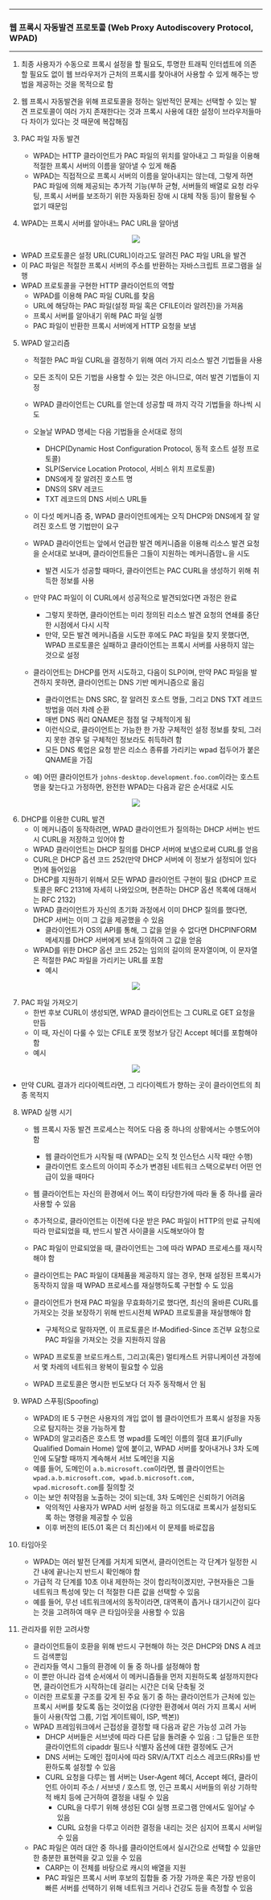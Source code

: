 -----
### 웹 프록시 자동발견 프로토콜 (Web Proxy Autodiscovery Protocol, WPAD)
-----
1. 최종 사용자가 수동으로 프록시 설정을 할 필요도, 투명한 트래픽 인터셉트에 의존할 필요도 없이 웹 브라우저가 근처의 프록시를 찾아내어 사용할 수 있게 해주는 방법을 제공하는 것을 목적으로 함
2. 웹 프록시 자동발견을 위해 프로토콜을 정하는 일반적인 문제는 선택할 수 있는 발견 프로토콜이 여러 가지 존재한다는 것과 프록시 사용에 대한 설정이 브라우저들마다 차이가 있다는 것 때문에 복잡해짐
3. PAC 파일 자동 발견
   - WPAD는 HTTP 클라이언트가 PAC 파일의 위치를 알아내고 그 파일을 이용해 적절한 프록시 서버의 이름을 알아낼 수 있게 해줌
   - WPAD는 직접적으로 프록시 서버의 이름을 알아내지는 않는데, 그렇게 하면 PAC 파일에 의해 제공되는 추가적 기능(부하 균형, 서버들의 배열로 요청 라우팅, 프록시 서버를 보조하기 위한 자동화된 장애 시 대체 작동 등)이 활용될 수 없기 때문임

4. WPAD는 프록시 서버를 알아내느 PAC URL을 알아냄
<div align="center">
<img src="https://github.com/user-attachments/assets/45488cbe-fd2e-43bf-939e-cc9c3222a333">
</div>

   - WPAD 프로토콜은 설정 URL(CURL)이라고도 알려진 PAC 파일 URL을 발견
   - 이 PAC 파일은 적절한 프록시 서버의 주소를 반환하는 자바스크립트 프로그램을 실행
   - WPAD 프로토콜을 구현한 HTTP 클라이언트의 역할
     + WPAD를 이용해 PAC 파일 CURL를 찾음
     + URL에 해당하는 PAC 파일(설정 파일 혹은 CFILE이라 알려진)을 가져옴
     + 프록시 서버를 알아내기 위해 PAC 파일 실행
     + PAC 파일이 반환한 프록시 서버에게 HTTP 요청을 보냄

5. WPAD 알고리즘
   - 적절한 PAC 파일 CURL을 결정하기 위해 여러 가지 리소스 발견 기법들을 사용
   - 모든 조직이 모든 기법을 사용할 수 있는 것은 아니므로, 여러 발견 기법들이 지정
   - WPAD 클라이언트는 CURL를 얻는데 성공할 때 까지 각각 기법들을 하나씩 시도
   - 오늘날 WPAD 명세는 다음 기법들을 순서대로 정의
     + DHCP(Dynamic Host Configuration Protocol, 동적 호스트 설정 프로토콜)
     + SLP(Service Location Protocol, 서비스 위치 프로토콜)
     + DNS에게 잘 알려진 호스트 명
     + DNS의 SRV 레코드
     + TXT 레코드의 DNS 서비스 URL들

   - 이 다섯 메커니즘 중, WPAD 클라이언트에게는 오직 DHCP와 DNS에게 잘 알려진 호스트 명 기법만이 요구
   - WPAD 클라이언트는 앞에서 언급한 발견 메커니즘을 이용해 리소스 발견 요청을 순서대로 보내며, 클라이언트들은 그들이 지원하는 메커니즘맘ㄴ을 시도
     + 발견 시도가 성공할 때마다, 클라이언트는 PAC CURL을 생성하기 위해 취득한 정보를 사용
   - 만약 PAC 파일이 이 CURL에서 성공적으로 발견되었다면 과정은 완료
     + 그렇지 못하면, 클라이언트는 미리 정의된 리소스 발견 요청의 연쇄를 중단한 시점에서 다시 시작
     + 만약, 모든 발견 메커니즘을 시도한 후에도 PAC 파일을 찾지 못했다면, WPAD 프로토콜은 실패하고 클라이언트는 프록시 서버를 사용하지 않는 것으로 설정
   - 클라이언트는 DHCP를 먼저 시도하고, 다음이 SLP이며, 만약 PAC 파일을 발견하지 못하면, 클라이언트는 DNS 기반 메커니즘으로 옮김
     + 클라이언트는 DNS SRC, 잘 알려진 호스트 명들, 그리고 DNS TXT 레코드 방법을 여러 차례 순환
     + 매번 DNS 쿼리 QNAME은 점점 덜 구체적이게 됨
     + 이런식으로, 클라이언트는 가능한 한 가장 구체적인 설정 정보를 찾되, 그러지 못한 경우 덜 구체적인 정보라도 취득하려 함
     + 모든 DNS 룩업은 요청 받은 리소스 종류를 가리키는 wpad 접두어가 붙은 QNAME을 가짐
    
   - 예) 어떤 클라이언트가 ```johns-desktop.development.foo.com```이라는 호스트 명을 찾는다고 가정하면, 완전한 WPAD는 다음과 같은 순서대로 시도
<div align="center">
<img src="https://github.com/user-attachments/assets/1fa3b4bb-7208-4ddc-8cff-0855160c4773">
</div>

6. DHCP를 이용한 CURL 발견
   - 이 메커니즘이 동작하려면, WPAD 클라이언트가 질의하는 DHCP 서버는 반드시 CURL을 저장하고 있어야 함
   - WPAD 클라이언트는 DHCP 질의를 DHCP 서버에 보냄으로써 CURL를 얻음
   - CURL은 DHCP 옵션 코드 252(만약 DHCP 서버에 이 정보가 설정되어 있다면)에 들어있음
   - DHCP를 지원하기 위해서 모든 WPAD 클라이언트 구현이 필요 (DHCP 프로토콜은 RFC 2131에 자세히 나와있으며, 현존하는 DHCP 옵션 목록에 대해서는 RFC 2132)
   - WPAD 클라이언트가 자신의 초기화 과정에서 이미 DHCP 질의를 했다면, DHCP 서버는 이미 그 값을 제공했을 수 있음
     + 클라이언트가 OS의 API를 통해, 그 값을 얻을 수 없다면 DHCPINFORM 메세지를 DHCP 서버에게 보내 질의하여 그 값을 얻음
   - WPAD를 위한 DHCP 옵션 코드 252는 임의의 길이의 문자열이며, 이 문자열은 적절한 PAC 파일을 가리키는 URL를 포함
     + 예시
<div align="center">
<img src="https://github.com/user-attachments/assets/bfa81076-3913-4e2e-b34c-62755f0cf608">
</div>

7. PAC 파일 가져오기
   - 한번 후보 CURL이 생성되면, WPAD 클라이언트는 그 CURL로 GET 요청을 만듬
   - 이 때, 자신이 다룰 수 있는 CFILE 포맷 정보가 담긴 Accept 헤더를 포함해야 함
   - 예시
<div align="center">
<img src="https://github.com/user-attachments/assets/2896bdbb-65ef-4bc4-a5b5-b6cbe11ea1f2">
</div>

   - 만약 CURL 결과가 리다이렉트라면, 그 리다이렉트가 향하는 곳이 클라이언트의 최종 목적지

8. WPAD 실행 시기
   - 웹 프록시 자동 발견 프로세스는 적어도 다음 중 하나의 상황에서는 수행도어야 함
     + 웹 클라이언트가 시작될 때 (WPAD는 오직 첫 인스턴스 시작 때만 수행)
     + 클라이언트 호스트의 아이피 주소가 변경된 네트워크 스택으로부터 어떤 언급이 있을 때마다

   - 웹 클라이언트는 자신의 환경에서 어느 쪽이 타당한가에 따라 둘 중 하나를 골라 사용할 수 있음
   - 추가적으로, 클라이언트는 이전에 다운 받은 PAC 파일이 HTTP의 만료 규칙에 따라 만료되었을 때, 반드시 발견 사이클을 시도해보아야 함
   - PAC 파일이 만료되었을 때, 클라이언트는 그에 따라 WPAD 프로세스를 재시작해야 함
   - 클라이언트는 PAC 파일이 대체품을 제공하지 않는 경우, 현재 설정된 프록시가 동작하지 않을 때 WPAD 프로세스를 재실행하도록 구현할 수 도 있음
   - 클라이언트가 현재 PAC 파일을 무효화하기로 했다면, 최신의 올바른 CURL를 가져오는 것을 보장하기 위해 반드시전체 WPAD 프로토콜을 재실행해야 함
     + 구체적으로 말하자면, 이 프로토콜은 If-Modified-Since 조건부 요청으로 PAC 파일을 가져오는 것을 지원하지 않음

   - WPAD 프로토콜 브로드캐스트, 그리고(혹은) 멀티캐스트 커뮤니케이션 과정에서 몇 차레의 네트워크 왕복이 필요할 수 있음
   - WPAD 프로토콜은 명시한 빈도보다 더 자주 동작해서 안 됨

9. WPAD 스푸핑(Spoofing)
    - WPAD의 IE 5 구현은 사용자의 개입 없이 웹 클라이언트가 프록시 설정을 자동으로 탐지하는 것을 가능하게 함
    - WPAD의 알고리즘은 호스트 명 wpad를 도메인 이름의 절대 표기(Fully Qualified Domain Home) 앞에 붙이고, WPAD 서버를 찾아내거나 3차 도메인에 도달할 때까지 계속해서 서브 도메인을 지움
    - 예를 들어, 도메인이 ```a.b.microsoft.com```이라면, 웹 클라이언트는 ```wpad.a.b.microsoft.com, wpad.b.microsoft.com, wpad.microsoft.com```를 질의할 것
    - 이는 보안 취약점을 노출하는 것이 되는데, 3차 도메인은 신뢰하기 어려움
      + 악의적인 사용자가 WPAD 서버 설정을 하고 의도대로 프록시가 설정되도록 하는 명령을 제공할 수 있음
      + 이후 버전의 IE(5.01 혹은 더 최신)에서 이 문제를 바로잡음

10. 타임아웃
    - WPAD는 여러 발전 단계를 거치게 되면서, 클라이언트는 각 단계가 일정한 시간 내에 끝나는지 반드시 확인해야 함
    - 가급적 각 단계를 10초 이내 제한하는 것이 합리적이겠지만, 구현자들은 그들 네트워크 특성에 맞는 더 적절한 다른 값을 선택할 수 있음
    - 예를 들어, 무선 네트워크에서의 동작이라면, 대역폭이 좁거나 대기시간이 길다는 것을 고려하여 매우 큰 타임아웃을 사용할 수 있음

11. 관리자를 위한 고려사항
    - 클라이언트들이 호환을 위해 반드시 구현해야 하는 것은 DHCP와 DNS A 레코드 검색뿐임
    - 관리자들 역시 그들의 환경에 이 둘 중 하나를 설정해야 함
    - 이 뿐만 아니라 검색 순서에서 이 메커니즘들을 먼저 지원하도록 설정까지한다면, 클라이언트가 시작하는데 걸리는 시간은 더욱 단축될 것
    - 이러한 프로토콜 구조를 갖게 된 주요 동기 중 하는 클라이언트가 근처에 있는 프록시 서버를 찾도록 돕는 것이었음 (다양한 환경에서 여러 가지 프록시 서버들이 사용(작업 그룹, 기업 게이트웨이, ISP, 백본))
    - WPAD 프레임워크에서 근접성을 결정할 때 다음과 같은 가능성 고려 가능
      + DHCP 서버들은 서브넷에 따라 다른 답을 돌려줄 수 있음 : 그 답들은 또한 클라이언트의 cipaddr 필드나 식별자 옵션에 대한 결정에도 근거
      + DNS 서버는 도메인 접미사에 따라 SRV/A/TXT 리소스 레코드(RRs)를 반환하도록 설정할 수 있음
      + CURL 요청을 다루는 웹 서버는 User-Agent 헤더, Accept 헤더, 클라이언트 아이피 주소 / 서브넷 / 호스트 명, 인근 프록시 서버들의 위상 기하학적 배치 등에 근거하여 결정을 내릴 수 있음
        * CURL을 다루기 위해 생성된 CGI 실행 프로그램 안에서도 일어날 수 있음
        * CURL 요청을 다루고 이러한 결정을 내리는 것은 심지어 프록시 서버일 수 있음
    - PAC 파일은 여러 대안 중 하나를 클라이언트에서 실시간으로 선택할 수 있을만한 충분한 표현력을 갖고 있을 수 있음
      + CARP는 이 전체를 바탕으로 캐시의 배열을 지원
      + PAC 파일은 프록시 서버 후보의 집합들 중 가장 가까운 혹은 가장 반응이 빠른 서버를 선택하기 위해 네트워크 거리나 건강도 등을 측정할 수 있음
